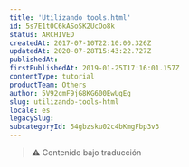 ```yaml
---
title: 'Utilizando tools.html'
id: 5s7E1t0C6kASoSK2UcOo8k
status: ARCHIVED
createdAt: 2017-07-10T22:10:00.326Z
updatedAt: 2020-07-28T15:43:22.727Z
publishedAt: 
firstPublishedAt: 2019-01-25T17:16:01.157Z
contentType: tutorial
productTeam: Others
author: 5V92cmF9jG8KG600EwUgEg
slug: utilizando-tools-html
locale: es
legacySlug: 
subcategoryId: 54gbzsku02c4bKmgFbp3v3
---
```


>⚠️ Contenido bajo traducción
